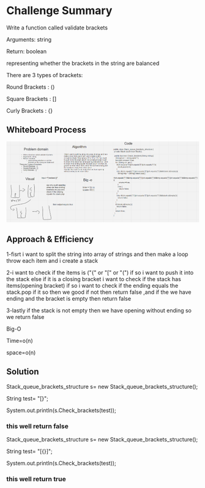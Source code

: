 # Challenge Summary

Write a function called validate brackets

Arguments: string

Return: boolean

representing whether the brackets in the string are balanced

There are 3 types of brackets:

Round Brackets : ()

Square Brackets : []

Curly Brackets : {}


## Whiteboard Process

![](brackets.PNG)

## Approach & Efficiency

1-fisrt i want to split the string into array of strings and then make a loop throw each item  and i create a stack

2-i want to check if the items is ("{" or "[" or "(") if so i want to push it into the stack else if it is a closing bracket i want to check if the stack has items(opening bracket) if so i want to check if the ending equals the stack.pop if it so then we good if not then return false ,and if the we have ending and the bracket is empty then return false

3-lastly if the stack is not empty then we have opening without ending so we return false

Big-O

Time=o(n)

space=o(n)

## Solution

Stack_queue_brackets_structure s= new Stack_queue_brackets_structure();

String test= "[}";

System.out.println(s.Check_brackets(test));


### this well return false

Stack_queue_brackets_structure s= new Stack_queue_brackets_structure();

String test= "[{}]";

System.out.println(s.Check_brackets(test));


### this well return true
